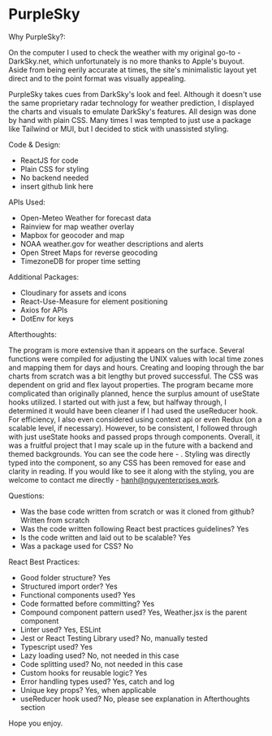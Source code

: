 # PurpleSky

Why PurpleSky?:

  On the computer I used to check the weather with my original go-to - DarkSky.net, which unfortunately is no more thanks to Apple's buyout. Aside from being eerily accurate at times, the site's minimalistic layout yet direct and to the point format was visually appealing.

  PurpleSky takes cues from DarkSky's look and feel. Although it doesn't use the same proprietary radar technology for weather prediction, I displayed the charts and visuals to emulate DarkSky's features. All design was done by hand with plain CSS. Many times I was tempted to just use a package like Tailwind or MUI, but I decided to stick with unassisted styling.

Code & Design:
 - ReactJS for code
 - Plain CSS for styling
 - No backend needed
 - insert github link here

APIs Used:
 - Open-Meteo Weather for forecast data
 - Rainview for map weather overlay
 - Mapbox for geocoder and map
 - NOAA weather.gov for weather descriptions and alerts
 - Open Street Maps for reverse geocoding
 - TimezoneDB for proper time setting

Additional Packages:
 - Cloudinary for assets and icons
 - React-Use-Measure for element positioning
 - Axios for APIs
 - DotEnv for keys

Afterthoughts:

The program is more extensive than it appears on the surface. Several functions were compiled for adjusting the UNIX values with local time zones and mapping them for days and hours. Creating and looping through the bar charts from scratch was a bit lengthy but proved successful. The CSS was dependent on grid and flex layout properties. The program became more complicated than originally planned, hence the surplus amount of useState hooks utilized. I started out with just a few, but halfway through, I determined it would have been cleaner if I had used the useReducer hook. For efficiency, I also even considered using context api or even Redux (on a scalable level, if necessary). However, to be consistent, I followed through with just useState hooks and passed props through components. Overall, it was a fruitful project that I may scale up in the future with a backend and themed backgrounds. You can see the code here - .  Styling was directly typed into the component, so any CSS has been removed for ease and clarity in reading. If you would like to see it along with the styling, you are welcome to contact me directly - hanh@nguyenterprises.work.

Questions:
- Was the base code written from scratch or was it cloned from github? Written from scratch
- Was the code written following React best practices guidelines? Yes
- Is the code written and laid out to be scalable? Yes
- Was a package used for CSS? No

React Best Practices:
- Good folder structure? Yes
- Structured import order? Yes
- Functional components used? Yes
- Code formatted before committing? Yes
- Compound component pattern used? Yes, Weather.jsx is the parent component
- Linter used? Yes, ESLint
- Jest or React Testing Library used? No, manually tested
- Typescript used? Yes
- Lazy loading used? No, not needed in this case
- Code splitting used? No, not needed in this case
- Custom hooks for reusable logic? Yes
- Error handling types used? Yes, catch and log
- Unique key props? Yes, when applicable
- useReducer hook used? No, please see explanation in Afterthoughts section

Hope you enjoy.
